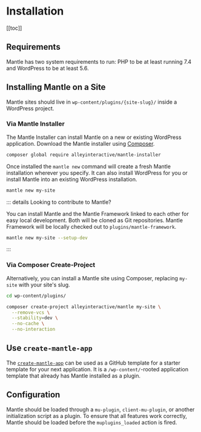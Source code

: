 # Installation

[[toc]]

## Requirements

Mantle has two system requirements to run: PHP to be at least running 7.4 and
WordPress to be at least 5.6.

## Installing Mantle on a Site

Mantle sites should live in `wp-content/plugins/{site-slug}/` inside a WordPress
project.

### Via Mantle Installer

The Mantle Installer can install Mantle on a new or existing WordPress
application. Download the Mantle installer using
[Composer](https://getcomposer.org/).

```bash
composer global require alleyinteractive/mantle-installer
```

Once installed the `mantle new` command will create a fresh Mantle installation
wherever you specify. It can also install WordPress for you or install Mantle
into an existing WordPress installation.

```bash
mantle new my-site
```

::: details Looking to contribute to Mantle?

You can install Mantle and the Mantle Framework linked to each other for easy
local development. Both will be cloned as Git repositories. Mantle Framework
will be locally checked out to `plugins/mantle-framework`.

```bash
mantle new my-site --setup-dev
```

:::

### Via Composer Create-Project

Alternatively, you can install a Mantle site using Composer, replacing `my-site`
with your site's slug.

```bash
cd wp-content/plugins/

composer create-project alleyinteractive/mantle my-site \
  --remove-vcs \
  --stability=dev \
  --no-cache \
  --no-interaction
```

## Use `create-mantle-app`

The [`create-mantle-app`](https://github.com/alleyinteractive/create-mantle-app)
can be used as a GitHub template for a starter template for your next
application. It is a `/wp-content/`-rooted application template that already has
Mantle installed as a plugin.

## Configuration

Mantle should be loaded through a `mu-plugin`, `client-mu-plugin`, or another
initialization script as a plugin. To ensure that all features work correctly,
Mantle should be loaded before the `muplugins_loaded` action is fired.
